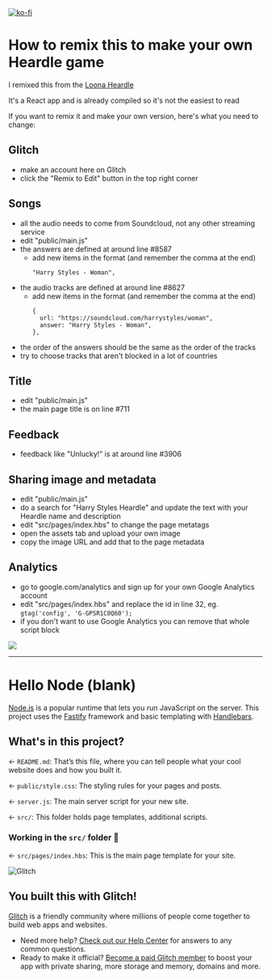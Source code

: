 [![ko-fi](https://ko-fi.com/img/githubbutton_sm.svg)](https://ko-fi.com/M4M2CHKFQ)

# How to remix this to make your own Heardle game

I remixed this from the [Loona Heardle](https://loona-heardle.glitch.me/)

It's a React app and is already compiled so it's not the easiest to read

If you want to remix it and make your own version, here's what you need to change:

## Glitch

- make an account here on Glitch
- click the "Remix to Edit" button in the top right corner

## Songs

- all the audio needs to come from Soundcloud, not any other streaming service
- edit "public/main.js"
- the answers are defined at around line #8587
  - add new items in the format (and remember the comma at the end) 
    ```
    "Harry Styles - Woman",
    ```
- the audio tracks are defined at around line #8627
  - add new items in the format (and remember the comma at the end) 
    ```
    {
      url: "https://soundcloud.com/harrystyles/woman",
      answer: "Harry Styles - Woman",
    },
    ```
- the order of the answers should be the same as the order of the tracks
- try to choose tracks that aren't blocked in a lot of countries

## Title

- edit "public/main.js"
- the main page title is on line #711

## Feedback

- feedback like "Unlucky!" is at around line #3906

## Sharing image and metadata

- edit "public/main.js"
- do a search for "Harry Styles Heardle" and update the text with your Heardle name and description
- edit "src/pages/index.hbs" to change the page metatags
- open the assets tab and upload your own image
- copy the image URL and add that to the page metadata

## Analytics

- go to google.com/analytics and sign up for your own Google Analytics account
- edit "src/pages/index.hbs" and replace the id in line 32, eg. `gtag('config', 'G-GPSR1C0Q60');`
- if you don't want to use Google Analytics you can remove that whole script block

<img src="https://cdn.glitch.global/ddbe8776-c33e-4a0d-8de4-6a536510547f/harry-styles-as-it-was.jpg?v=1649009749963">

---

# Hello Node (blank)

[Node.js](https://nodejs.org/en/about/) is a popular runtime that lets you run JavaScript on the server. This project uses the [Fastify](https://www.fastify.io/) framework and basic templating with [Handlebars](https://handlebarsjs.com/).

## What's in this project?

← `README.md`: That’s this file, where you can tell people what your cool website does and how you built it.

← `public/style.css`: The styling rules for your pages and posts.

← `server.js`: The main server script for your new site.

← `src/`: This folder holds page templates, additional scripts.

### Working in the `src/` folder 📁

← `src/pages/index.hbs`: This is the main page template for your site.

![Glitch](https://cdn.glitch.com/a9975ea6-8949-4bab-addb-8a95021dc2da%2FLogo_Color.svg?v=1602781328576)

## You built this with Glitch!

[Glitch](https://glitch.com) is a friendly community where millions of people come together to build web apps and websites.

- Need more help? [Check out our Help Center](https://help.glitch.com/) for answers to any common questions.
- Ready to make it official? [Become a paid Glitch member](https://glitch.com/pricing) to boost your app with private sharing, more storage and memory, domains and more.
